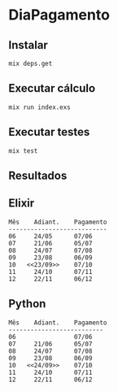 # DiaPagamento

## Instalar

```
mix deps.get
```

## Executar cálculo

```
mix run index.exs
```

## Executar testes

```
mix test
```

## Resultados

## Elixir

```
Mês    Adiant.    Pagamento
---------------------------
06     24/05      07/06
07     21/06      05/07
08     24/07      07/08
09     23/08      06/09
10   <<23/09>>    07/10
11     24/10      07/11
12     22/11      06/12
```

## Python

```
Mês    Adiant.    Pagamento
--------------------------
06                07/06
07     21/06      05/07
08     24/07      07/08
09     23/08      06/09
10   <<24/09>>    07/10
11     24/10      07/11
12     22/11      06/12
```
